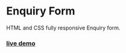 # Enquiry Form

HTML and CSS fully responsive Enquiry form.

### [live demo](https://ampaire.github.io/submit_form/)
